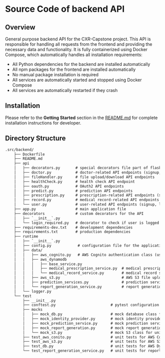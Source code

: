 # Source Code of backend API

## Overview

General purpose backend API for the CXR-Capstone project. This API is responsible for handling all requests from the frontend and providing the necessary data and functionality.
It is fully containerized using Docker Compose, which automatically handles all installation requirements:

* All Python dependencies for the backend are installed automatically
* All npm packages for the frontend are installed automatically
* No manual package installation is required
* All services are automatically started and stopped using Docker Compose
* All services are automatically restarted if they crash

## Installation

Please refer to the **Getting Started** section in the [README.md](README.md) for complete installation instructions for developer.

## Directory Structure

```txt
.src/backend/
    ├── Dockerfile
    ├── README.md
    ├── api
    │   ├── decorators.py       # special decorators file part of flask
    │   ├── doctor.py           # doctor-related API endpoints (signup, login, etc.)
    │   ├── fileHandler.py      # file upload/download API endpoints
    │   ├── healthCheck.py      # health check API endpoint
    │   ├── oauth.py            # OAuth2 API endpoints
    │   ├── predict.py          # prediction API endpoints
    │   ├── prescription.py     # prescription-related API endpoints (signup, login, etc.)
    │   ├── record.py           # medical record-related API endpoints (signup, login, etc.)
    │   └── user.py             # user-related API endpoints (signup, login, etc.)
    ├── app.py                  # main application file
    ├── decorators              # custom decorators for the API
    │   ├── `__init__`.py
    │   └── login_required.py   # decorator to check if user is logged in
    ├── requirements-dev.txt    # development dependencies
    ├── requirements.txt        # production dependencies
    ├── runtime
    │   ├── `__init__`.py
    │   ├── config.py            # configuration file for the application
    │   ├── data/
    │   │   ├── aws_cognito.py   # AWS Cognito authentication class (user login, signup, etc.)
    │   │   ├── aws_dynamodb
    │   │   │   ├── base_service.py
    │   │   │   ├── medical_prescription_service.py  # medical prescription service (CRUD operations)
    │   │   │   └── medical_record_service.py        # medical record service (CRUD operations)
    │   │   ├── aws_s3.py                            # AWS S3 file upload/download class
    │   │   ├── prediction_services.py               # prediction service class (ML model prediction)
    │   │   └── report_generation_service.py         # report generation service class (PDF generation)
    │   └── logger.py
    └── test
        ├── __init__.py
        ├── conftest.py                         # pytest configuration file
        ├── mocks
        │   ├── mock_db.py                      # mock database class for unit tests
        │   ├── mock_identity_provider.py       # mock identity provider class for unit tests
        │   ├── mock_prediction_service.py      # mock prediction service class for unit tests
        │   ├── mock_report_generation.py       # mock report generation service for unit tests
        │   └── mock_s3.py                      # mock S3 class for unit tests
        ├── test_aws_conito.py                  # unit tests for AWS Cognito authentication class
        ├── test_aws_s3.py                      # unit tests for AWS S3 file upload/download class
        ├── test_db.py                          # unit tests for AWS DynamoDB database class
        └── test_report_generation_service.py   # unit tests for report generation service class
```
